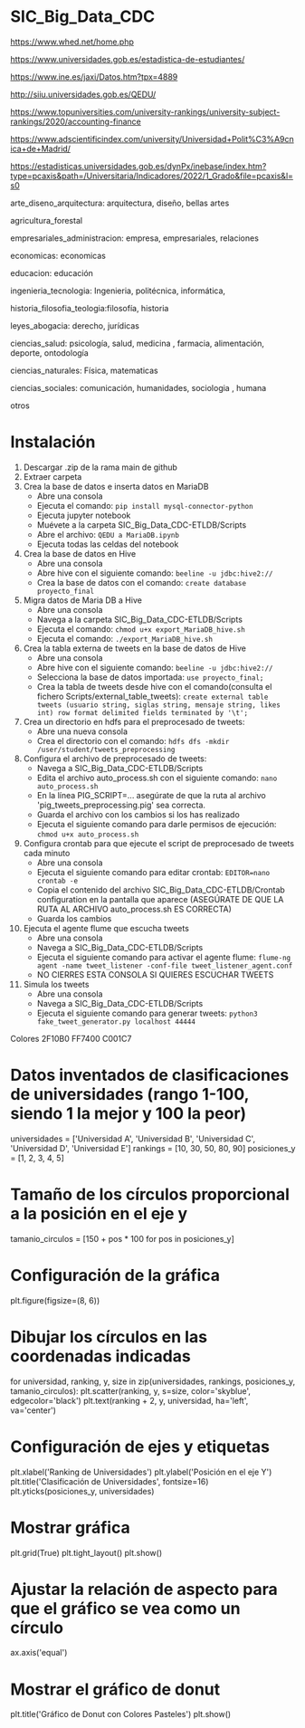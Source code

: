 # SIC_Big_Data_CDC
https://www.whed.net/home.php

https://www.universidades.gob.es/estadistica-de-estudiantes/

https://www.ine.es/jaxi/Datos.htm?tpx=4889

http://siiu.universidades.gob.es/QEDU/

https://www.topuniversities.com/university-rankings/university-subject-rankings/2020/accounting-finance

https://www.adscientificindex.com/university/Universidad+Polit%C3%A9cnica+de+Madrid/

https://estadisticas.universidades.gob.es/dynPx/inebase/index.htm?type=pcaxis&path=/Universitaria/Indicadores/2022/1_Grado&file=pcaxis&l=s0

arte_diseno_arquitectura: arquitectura, diseño, bellas artes

agricultura_forestal

empresariales_administracion: empresa, empresariales, relaciones

economicas: economicas

educacion: educación

ingenieria_tecnologia: Ingenieria, politécnica, informática,

historia_filosofia_teologia:filosofía, historia

leyes_abogacia: derecho, jurídicas

ciencias_salud: psicología, salud, medicina , farmacia, alimentación, deporte, ontodología

ciencias_naturales: Física, matematicas

ciencias_sociales: comunicación, humanidades, sociologia , humana

otros

# Instalación
1. Descargar .zip de la rama main de github
2. Extraer carpeta
3. Crea la base de datos e inserta datos en MariaDB
   - Abre una consola
   - Ejecuta el comando: ```pip install mysql-connector-python ```
   - Ejecuta jupyter notebook
   - Muévete a la carpeta SIC_Big_Data_CDC-ETLDB/Scripts
   - Abre el archivo: ```QEDU a MariaDB.ipynb ```
   - Ejecuta todas las celdas del notebook
3. Crea la base de datos en Hive
   - Abre una consola
   - Abre hive con el siguiente comando: ```beeline -u jdbc:hive2://```
   - Crea la base de datos con el comando: ```create database proyecto_final```
5. Migra datos de Maria DB a Hive
   - Abre una consola
   - Navega a la carpeta SIC_Big_Data_CDC-ETLDB/Scripts
   - Ejecuta el comando: ```chmod u+x export_MariaDB_hive.sh```
   - Ejecuta el comando: ```./export_MariaDB_hive.sh```
6. Crea la tabla externa de tweets en la base de datos de Hive
   - Abre una consola
   - Abre hive con el siguiente comando: ```beeline -u jdbc:hive2://```
   - Selecciona la base de datos importada: ```use proyecto_final;```
   - Crea la tabla de tweets desde hive con el comando(consulta el fichero Scripts/external_table_tweets): ```create external table tweets (usuario string, siglas string, mensaje string, likes int) row format delimited fields terminated by '\t';```
7. Crea un directorio en hdfs para el preprocesado de tweets:
   - Abre una nueva consola
   - Crea el directorio con el comando: ```hdfs dfs -mkdir /user/student/tweets_preprocessing```
8. Configura el archivo de preprocesado de tweets:
   - Navega a SIC_Big_Data_CDC-ETLDB/Scripts
   - Edita el archivo auto_process.sh con el siguiente comando: ```nano auto_process.sh```
   - En la línea PIG_SCRIPT=... asegúrate de que la ruta al archivo 'pig_tweets_preprocessing.pig' sea correcta.
   - Guarda el archivo con los cambios si los has realizado
   - Ejecuta el siguiente comando para darle permisos de ejecución: ```chmod u+x auto_process.sh```
9. Configura crontab para que ejecute el script de preprocesado de tweets cada minuto
   - Abre una consola
   - Ejecuta el siguiente comando para editar crontab: ```EDITOR=nano crontab -e```
   - Copia el contenido del archivo SIC_Big_Data_CDC-ETLDB/Crontab configuration en la pantalla que aparece (ASEGÚRATE DE QUE LA RUTA AL ARCHIVO auto_process.sh ES CORRECTA)
   - Guarda los cambios
10. Ejecuta el agente flume que escucha tweets
    - Abre una consola
    - Navega a SIC_Big_Data_CDC-ETLDB/Scripts
    - Ejecuta el siguiente comando para activar el agente flume: ```flume-ng agent -name tweet_listener -conf-file tweet_listener_agent.conf```
    - NO CIERRES ESTA CONSOLA SI QUIERES ESCUCHAR TWEETS
11. Simula los tweets
    - Abre una consola
    - Navega a SIC_Big_Data_CDC-ETLDB/Scripts
    - Ejecuta el siguiente comando para generar tweets: ```python3 fake_tweet_generator.py localhost 44444```

Colores  2F10B0  FF7400  C001C7
# Datos inventados de clasificaciones de universidades (rango 1-100, siendo 1 la mejor y 100 la peor)
universidades = ['Universidad A', 'Universidad B', 'Universidad C', 'Universidad D', 'Universidad E']
rankings = [10, 30, 50, 80, 90]
posiciones_y = [1, 2, 3, 4, 5]

# Tamaño de los círculos proporcional a la posición en el eje y
tamanio_circulos = [150 + pos * 100 for pos in posiciones_y]

# Configuración de la gráfica
plt.figure(figsize=(8, 6))

# Dibujar los círculos en las coordenadas indicadas
for universidad, ranking, y, size in zip(universidades, rankings, posiciones_y, tamanio_circulos):
    plt.scatter(ranking, y, s=size, color='skyblue', edgecolor='black')
    plt.text(ranking + 2, y, universidad, ha='left', va='center')

# Configuración de ejes y etiquetas
plt.xlabel('Ranking de Universidades')
plt.ylabel('Posición en el eje Y')
plt.title('Clasificación de Universidades', fontsize=16)
plt.yticks(posiciones_y, universidades)

# Mostrar gráfica
plt.grid(True)
plt.tight_layout()
plt.show()



# Ajustar la relación de aspecto para que el gráfico se vea como un círculo
ax.axis('equal')

# Mostrar el gráfico de donut
plt.title('Gráfico de Donut con Colores Pasteles')
plt.show()

